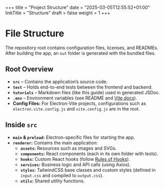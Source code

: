 +++
title = "Project Structure"
date = "2025-03-05T12:55:52+01:00"
linkTitle = "Structure"
draft = false
weight = 1
+++

# File Structure

The repository root contains configuration files, licenses, and READMEs. After building the app, an `out` folder is generated with the bundled files.

## Root Overview

- **`src`** – Contains the application’s source code.
- **`test`** – Holds end-to-end tests between the frontend and backend.
- **`tutorials`** – Markdown files (like this guide) used in generated JSDoc.
- **`.env`** – Environment variables (see README and [Vite docs](https://vitejs.dev/guide/env-and-mode)).
- **Config Files:** For Electron-Vite projects, configurations such as `electron.vite.config.js` and `vite.config.js` are in the root.

## Inside `src`

- **`main` & `preload`:** Electron-specific files for starting the app.
- **`renderer`:** Contains the main application:
  - **`assets`:** Resources such as images and SVGs.
  - **`components`:** React components (each in its own folder with tests).
  - **`hooks`:** Custom React hooks (follow [Rules of Hooks](https://react.dev/reference/rules/rules-of-hooks)).
  - **`services`:** Business logic and API calls (using Axios).
  - **`styles`:** TailwindCSS base classes and custom styles (defined in `input.css` and compiled to `output.css`).
  - **`utils`:** Shared utility functions.
